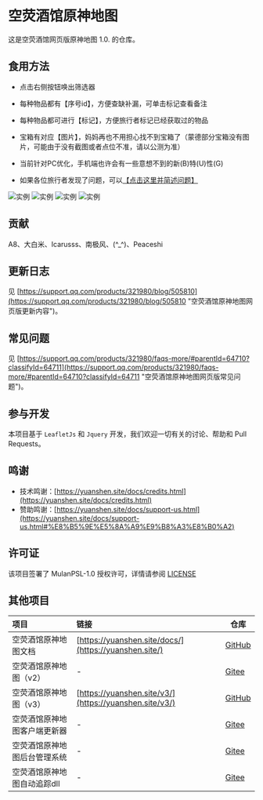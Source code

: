 # 空荧酒馆原神地图

这是空荧酒馆网页版原神地图 1.0. 的仓库。

## 食用方法

- 点击右侧按钮唤出筛选器

- 每种物品都有【序号id】，方便查缺补漏，可单击标记查看备注

- 每种物品都可进行【标记】，方便旅行者标记已经获取过的物品

- 宝箱有对应【图片】，妈妈再也不用担心找不到宝箱了（蒙德部分宝箱没有图片，可能由于没有截图或者点位不准，请以公测为准）

- 当前针对PC优化，手机端也许会有一些意想不到的新(B)特(U)性(G)

- 如果各位旅行者发现了问题，可以[【点击这里并简述问题】](https://support.qq.com/product/321980)

![实例](https://upload-bbs.mihoyo.com/upload/2020/09/09/5284717/58b1e0a88e58bed8ddfc3bd34b439b75_259109571177980462.jpg?x-oss-process=image/resize,s_600/quality,q_80/auto-orient,0/interlace,1/format,jpg)
![实例](https://upload-bbs.mihoyo.com/upload/2020/09/19/5284717/3f2f022e016c245b43939b50d6a43de3_2462893354478986890.jpg?x-oss-process=image/resize,s_600/quality,q_80/auto-orient,0/interlace,1/format,jpg)
![实例](https://upload-bbs.mihoyo.com/upload/2020/09/19/5284717/3947428880da5f99e329198c3d779e4c_6341180947935966441.jpg?x-oss-process=image/resize,s_600/quality,q_80/auto-orient,0/interlace,1/format,jpg)
![实例](https://upload-bbs.mihoyo.com/upload/2020/09/26/5284717/82ae121d6c53ad415f69f2315724d14f_1311956324983884438.jpg?x-oss-process=image/resize,s_600/quality,q_80/auto-orient,0/interlace,1/format,jpg)

## 贡献

A8、大白米、Icarusss、南极风、(\^_^\)、Peaceshi

## 更新日志

见 [https://support.qq.com/products/321980/blog/505810](https://support.qq.com/products/321980/blog/505810 "空荧酒馆原神地图网页版更新内容")。

## 常见问题

见 [https://support.qq.com/products/321980/faqs-more/#parentId=64710?classifyId=64711](https://support.qq.com/products/321980/faqs-more/#parentId=64710?classifyId=64711 "空荧酒馆原神地图网页版常见问题")。

## 参与开发

本项目基于 `LeafletJs` 和 `Jquery` 开发，我们欢迎一切有关的讨论、帮助和 Pull Requests。

## 鸣谢

- 技术鸣谢：[https://yuanshen.site/docs/credits.html](https://yuanshen.site/docs/credits.html)
- 赞助鸣谢：[https://yuanshen.site/docs/support-us.html](https://yuanshen.site/docs/support-us.html#%E8%B5%9E%E5%8A%A9%E9%B8%A3%E8%B0%A2)

## 许可证

该项目签署了 MulanPSL-1.0 授权许可，详情请参阅 [LICENSE](./LICENSE)

## 其他项目

| 项目                   | 链接                                                      | 仓库                 |
| :--------------------  | :-------------------------------------------------------- | -------------------- |
| 空荧酒馆原神地图文档            | [https://yuanshen.site/docs/](https://yuanshen.site/)     | [GitHub](https://github.com/jiazengp/genshinmap-docs) |
| 空荧酒馆原神地图（v2）  | -                                                        | [Gitee](https://gitee.com/KYJGYSDT/island_map) |
| 空荧酒馆原神地图（v3）          | [https://yuanshen.site/v3/](https://yuanshen.site/v3/)    | [GitHub](https://github.com/peaceshi/nextjs-imagination-map/) |
| 空荧酒馆原神地图客户端更新器     | - | [Gitee](https://gitee.com/KYJGYSDT/yuanshendt-updater) |    
| 空荧酒馆原神地图后台管理系统     | -                                                         | [Gitee](https://gitee.com/KYJGYSDT/manage_system) |
| 空荧酒馆原神地图自动追踪dll      | -                                                         | [Gitee](https://gitee.com/Yu_Sui_Xian/yuanshen-auto-tracking-dll) |
